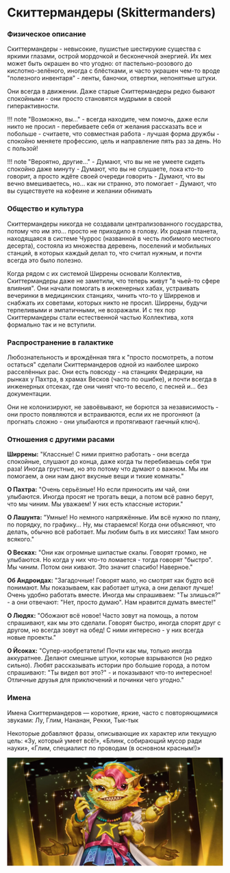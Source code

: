 # Скиттермандеры (Skittermanders)

### Физическое описание
Скиттермандеры - невысокие, пушистые шестирукие существа с яркими глазами, острой мордочкой и бесконечной энергией. Их мех может быть окрашен во что угодно: от пастельно-розового до кислотно-зелёного, иногда с блёстками, и часто украшен чем-то вроде "полезного инвентаря" - ленты, баночки, отвертки, непонятные штуки.

Они всегда в движении. Даже старые Скиттермандеры редко бывают спокойными - они просто становятся мудрыми в своей гиперактивности.

!!! note "Возможно, вы..."
    - всегда находите, чем помочь, даже если никто не просил
    - перебиваете себя от желания рассказать все и побольше
    - считаете, что совместная работа - лучшая форма дружбы
    - спокойно меняете профессию, цель и направление пять раз за день. Но с пользой!

!!! note "Вероятно, другие..."
    - Думают, что вы не не умеете сидеть спокойно даже минуту
    - Думают, что вы не слушаете, пока кто-то говорит, а просто ждёте своей очереди говорить
    - Думают, что вы вечно вмешиваетесь, но… как ни странно, это помогает
    - Думают, что вы существуете на кофеине и желании обнимать

### Общество и культура
Скиттермандеры никогда не создавали централизованного государства, потому что им это... просто не приходило в голову. Их родная планета, находящаяся в системе Чуррос (названной в честь любимого местного десерта), состояла из множества деревень, поселений и мобильных станций, в которых каждый делал то, что считал нужным, и почти всегда это было полезно.

Когда рядом с их системой Ширрены основали Коллектив, Скиттермандеры даже не заметили, что теперь живут "в чьей-то сфере влияния". Они начали помогать в инженерных хабах, устраивать вечеринки в медицинских станциях, чинить что-то у Ширренов и снабжать их советами, которых никто не просил. Ширрены, будучи терпеливыми и эмпатичными, не возражали. И с тех пор Скиттермандеры стали естественной частью Коллектива, хотя формально так и не вступили.

### Распространение в галактике
Любознательность и врождённая тяга к "просто посмотреть, а потом остаться" сделали Скиттермандеров одной из наиболее широко расселённых рас. Они есть повсюду - на станциях Федерации, на рынках у Пахтра, в храмах Весков (часто по ошибке), и почти всегда в инженерных отсеках, где они чинят что-то весело, с песней и... без документации.

Они не колонизируют, не завоёвывают, не борются за независимость - они просто появляются и встраиваются, если их не прогоняют (а прогнать сложно - они улыбаются и протягивают гаечный ключ).

### Отношения с другими расами
**Ширрены:** "Классные! С ними приятно работать - они всегда спокойные, слушают до конца, даже когда ты перебиваешь себя три раза! Иногда грустные, но это потому что думают о важном. Мы им помогаем, а они нам дают вкусные вещи и тихие комнаты."

**О Пахтра:** "Очень серьёзные! Но если приносить им чай, они улыбаются. Иногда просят не трогать вещи, а потом всё равно берут, что мы чиним. Мы уважаем! У них есть классные истории."

**О Лашунта:** "Умные! Но немного напряжённые. Им всё нужно по плану, по порядку, по графику... Ну, мы стараемся! Когда они объясняют, что делать, обычно всё работает. Мы любим быть в их миссиях! Там много всякого."

**О Весках:** "Они как огромные шипастые скалы. Говорят громко, не улыбаются. Но когда у них что-то ломается - тогда говорят "быстро". Мы чиним. Потом они кивают. Это значит спасибо! Наверное."

**Об Андроидах:** "Загадочные! Говорят мало, но смотрят как будто всё понимают. Мы показываем, как работает штука, а они делают лучше! Очень удобно работать вместе. Иногда мы спрашиваем: "Ты злишься?" - а они отвечают: "Нет, просто думаю". Нам нравится думать вместе!"

**О Людях:** "Обожают всё новое! Часто зовут на помощь, а потом спрашивают, как мы это сделали. Говорят быстро, иногда спорят друг с другом, но всегда зовут на обед! С ними интересно - у них всегда новые проекты."

**О Йсоках:** "Супер-изобретатели! Почти как мы, только иногда аккуратнее. Делают смешные штуки, которые взрываются (но редко сильно). Любят рассказывать истории про большие города, а потом спрашивают: "Ты видел вот это?" - и показывают что-то интересное! Отличные друзья для приключений и починки чего угодно."

### Имена
Имена Скиттермандеров — короткие, яркие, часто с повторяющимися звуками: Лу, Глим, Нананан, Рекки, Тык-тык

Некоторые добавляют фразы, описывающие их характер или текущую цель: «Зу, который умеет всё!», «Блинк, собирающий мусор ради науки», «Глим, специалист по проводам (в основном красным!)»

![Скиттермандер](../../images/Skittermander.webp)